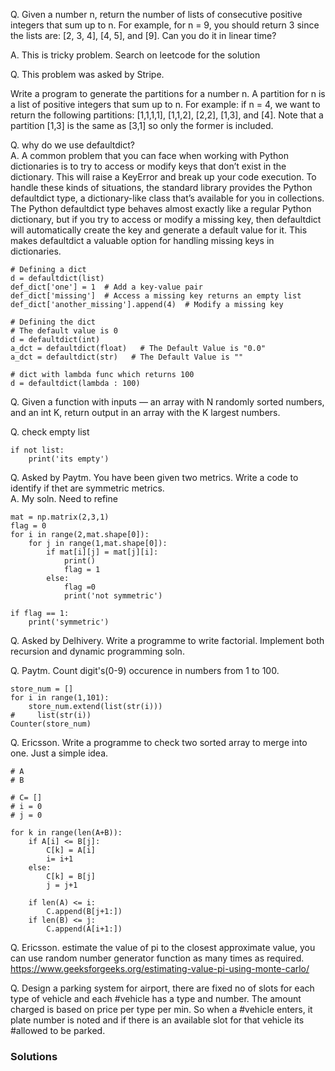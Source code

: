 Q. Given a number n, return the number of lists of consecutive positive integers that sum up to n.
For example, for n = 9, you should return 3 since the lists are: [2, 3, 4], [4, 5], and [9]. Can you do it in linear time?

A. This is tricky problem. Search on leetcode for the solution


Q. This problem was asked by Stripe.

Write a program to generate the partitions for a number n. A partition for n is a list of positive integers that sum up to n. For example: if n = 4, we want to return the following partitions: [1,1,1,1], [1,1,2], [2,2], [1,3], and [4]. Note that a partition [1,3] is the same as [3,1] so only the former is included.

Q. why do we use defaultdict?  
A. A common problem that you can face when working with Python dictionaries is to try to access or modify keys that don’t exist in the dictionary. This will raise a KeyError and break up your code execution. To handle these kinds of situations, the standard library provides the Python defaultdict type, a dictionary-like class that’s available for you in collections.  
The Python defaultdict type behaves almost exactly like a regular Python dictionary, but if you try to access or modify a missing key, then defaultdict will automatically create the key and generate a default value for it. This makes defaultdict a valuable option for handling missing keys in dictionaries.
```
# Defining a dict 
d = defaultdict(list) 
def_dict['one'] = 1  # Add a key-value pair
def_dict['missing']  # Access a missing key returns an empty list
def_dict['another_missing'].append(4)  # Modify a missing key

# Defining the dict 
# The default value is 0 
d = defaultdict(int) 
a_dct = defaultdict(float)   # The Default Value is "0.0"
a_dct = defaultdict(str)   # The Default Value is ""

# dict with lambda func which returns 100
d = defaultdict(lambda : 100)
 ```
Q. Given a function with inputs — an array with N randomly sorted numbers, and an int K, return output in an array with the K largest numbers.

Q. check empty list  
```
if not list:
    print('its empty')

```

Q. Asked by Paytm. You have been given two metrics. Write a code to identify if thet are symmetric metrics.  
A. My soln. Need to refine
``` 
mat = np.matrix(2,3,1)
flag = 0
for i in range(2,mat.shape[0]):
    for j in range(1,mat.shape[0]):
        if mat[i][j] = mat[j][i]:
            print()
            flag = 1
        else:
            flag =0
            print('not symmetric')
        
if flag == 1:
    print('symmetric')        
``` 

Q. Asked by Delhivery. Write a programme to write factorial. Implement both recursion and dynamic programming soln.

Q. Paytm. Count digit's(0-9) occurence in numbers from 1 to 100.  
```
store_num = []
for i in range(1,101):
    store_num.extend(list(str(i)))
#     list(str(i))
Counter(store_num)
```

Q. Ericsson. Write a programme to check two sorted array to merge into one. Just a simple idea.
```
# A
# B

# C= []
# i = 0
# j = 0

for k in range(len(A+B)):
    if A[i] <= B[j]:
        C[k] = A[i]
        i= i+1
    else:
        C[k] = B[j]
        j = j+1

    if len(A) <= i:
        C.append(B[j+1:])
    if len(B) <= j:
        C.append(A[i+1:])     
```

Q. Ericsson. estimate the value of pi to the closest approximate value, you can use random number generator function as many times as required.   
https://www.geeksforgeeks.org/estimating-value-pi-using-monte-carlo/

Q. Design a parking system for airport, there are fixed no of slots for each type of vehicle and each #vehicle has a type and number. The amount charged is based on price per type per min. So when a #vehicle enters, it plate number is noted and if there is an available slot for that vehicle its #allowed to be parked.







### Solutions

